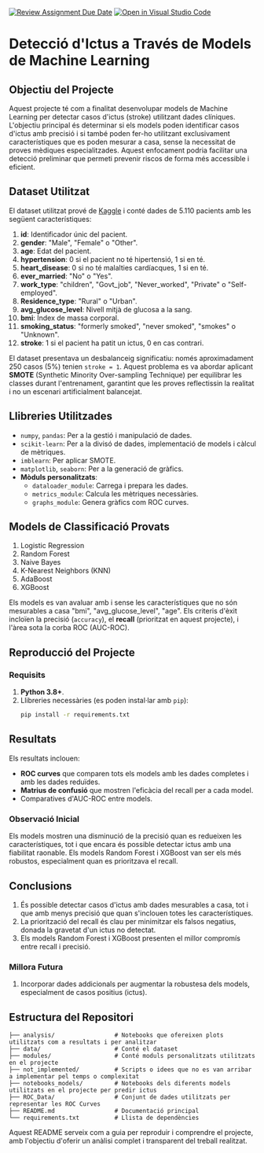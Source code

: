[![Review Assignment Due Date](https://classroom.github.com/assets/deadline-readme-button-22041afd0340ce965d47ae6ef1cefeee28c7c493a6346c4f15d667ab976d596c.svg)](https://classroom.github.com/a/USx538Ll)
[![Open in Visual Studio Code](https://classroom.github.com/assets/open-in-vscode-2e0aaae1b6195c2367325f4f02e2d04e9abb55f0b24a779b69b11b9e10269abc.svg)](https://classroom.github.com/online_ide?assignment_repo_id=17032340&assignment_repo_type=AssignmentRepo)


# Detecció d'Ictus a Través de Models de Machine Learning

## **Objectiu del Projecte**
Aquest projecte té com a finalitat desenvolupar models de Machine Learning per detectar casos d'ictus (stroke) utilitzant dades clíniques. L'objectiu principal és determinar si els models poden identificar casos d'ictus amb precisió i si també poden fer-ho utilitzant exclusivament característiques que es poden mesurar a casa, sense la necessitat de proves mèdiques especialitzades. Aquest enfocament podria facilitar una detecció preliminar que permeti prevenir riscos de forma més accessible i eficient.

## **Dataset Utilitzat**
El dataset utilitzat prové de [Kaggle](https://www.kaggle.com/datasets/fedesoriano/stroke-prediction-dataset) i conté dades de 5.110 pacients amb les següent característiques:

1. **id**: Identificador únic del pacient.
2. **gender**: "Male", "Female" o "Other".
3. **age**: Edat del pacient.
4. **hypertension**: 0 si el pacient no té hipertensió, 1 si en té.
5. **heart_disease**: 0 si no té malalties cardíacques, 1 si en té.
6. **ever_married**: "No" o "Yes".
7. **work_type**: "children", "Govt_job", "Never_worked", "Private" o "Self-employed".
8. **Residence_type**: "Rural" o "Urban".
9. **avg_glucose_level**: Nivell mitjà de glucosa a la sang.
10. **bmi**: Índex de massa corporal.
11. **smoking_status**: "formerly smoked", "never smoked", "smokes" o "Unknown".
12. **stroke**: 1 si el pacient ha patit un ictus, 0 en cas contrari.

El dataset presentava un desbalanceig significatiu: només aproximadament 250 casos (5%) tenien `stroke = 1`. Aquest problema es va abordar aplicant **SMOTE** (Synthetic Minority Over-sampling Technique) per equilibrar les classes durant l'entrenament, garantint que les proves reflectissin la realitat i no un escenari artificialment balancejat.

## **Llibreries Utilitzades**
- `numpy`, `pandas`: Per a la gestió i manipulació de dades.
- `scikit-learn`: Per a la divisó de dades, implementació de models i càlcul de mètriques.
- `imblearn`: Per aplicar SMOTE.
- `matplotlib`, `seaborn`: Per a la generació de gràfics.
- **Mòduls personalitzats**:
  - `dataloader_module`: Carrega i prepara les dades.
  - `metrics_module`: Calcula les mètriques necessàries.
  - `graphs_module`: Genera gràfics com ROC curves.

## **Models de Classificació Provats**
1. Logistic Regression
2. Random Forest
3. Naive Bayes
4. K-Nearest Neighbors (KNN)
5. AdaBoost
6. XGBoost

Els models es van avaluar amb i sense les característiques que no són mesurables a casa "bmi", "avg_glucose_level", "age". Els criteris d'èxit incloïen la precisió (`accuracy`), el **recall** (prioritzat en aquest projecte), i l'àrea sota la corba ROC (AUC-ROC).

## **Reproducció del Projecte**

### **Requisits**
1. **Python 3.8+**.
2. Llibreries necessàries (es poden instal·lar amb `pip`):
   ```bash
   pip install -r requirements.txt
   ```

## **Resultats**
Els resultats inclouen:
- **ROC curves** que comparen tots els models amb les dades completes i amb les dades reduïdes.
- **Matrius de confusió** que mostren l'eficàcia del recall per a cada model.
- Comparatives d'AUC-ROC entre models.

### **Observació Inicial**
Els models mostren una disminució de la precisió quan es redueixen les característiques, tot i que encara és possible detectar ictus amb una fiabilitat raonable. Els models Random Forest i XGBoost van ser els més robustos, especialment quan es prioritzava el recall.

## **Conclusions**
1. És possible detectar casos d'ictus amb dades mesurables a casa, tot i que amb menys precisió que quan s'inclouen totes les característiques.
2. La priorització del recall és clau per minimitzar els falsos negatius, donada la gravetat d'un ictus no detectat.
3. Els models Random Forest i XGBoost presenten el millor compromís entre recall i precisió.

### **Millora Futura**
1. Incorporar dades addicionals per augmentar la robustesa dels models, especialment de casos positius (ictus).

## **Estructura del Repositori**
```plaintext
├── analysis/                 # Notebooks que ofereixen plots utilitzats com a resultats i per analitzar
├── data/                     # Conté el dataset
├── modules/                  # Conté moduls personalitzats utilitzats en el projecte
├── not_implemented/          # Scripts o idees que no es van arribar a implementar pel temps o complexitat
├── notebooks_models/         # Notebooks dels diferents models utilitzats en el projecte per predir ictus
├── ROC_Data/                 # Conjunt de dades utilitzats per representar les ROC Curves
├── README.md                 # Documentació principal
└── requirements.txt          # Llista de dependències 
```

Aquest README serveix com a guia per reproduir i comprendre el projecte, amb l'objectiu d'oferir un anàlisi complet i transparent del treball realitzat.
